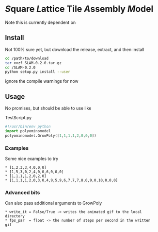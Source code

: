 # *S*quare *L*attice Tile *A*ssembly *M*odel 

Note this is currently dependent on


## Install

Not 100% sure yet, but download the release, extract, and then install
```bash
cd /path/to/download
tar xvzf SLAM-0.2.0.tar.gz
cd /SLAM-0.2.0
python setup.py install --user 
```
ignore the compile warnings for now

## Usage

No promises, but should be able to use like 

TestScript.py
```python
#!/usr/bin/env python
import polyominomodel
polyominomodel.GrowPoly([1,1,1,1,2,0,0,0])
```

### Examples

Some nice examples to try

    * [1,2,3,3,4,0,0,0]
    * [1,5,3,0,2,4,0,0,6,0,0,0]
    * [1,1,1,1,2,0,2,0]
    * [1,1,1,1,2,0,3,0,4,9,5,9,6,7,7,7,8,0,9,0,10,0,0,0]
    
### Advanced bits

Can also pass additional arguments to GrowPoly

    * write_it = False/True -> writes the animated gif to the local directory
    * fps_par  = float -> the number of steps per second in the written gif
